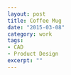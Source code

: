 ```yaml
---
layout: post
title: Coffee Mug
date: "2015-03-08"
category: work
tags:
- CAD
- Product Design
excerpt: ""
---
```


